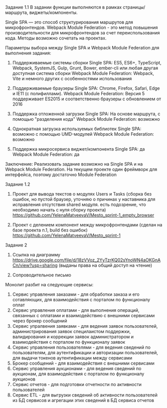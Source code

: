 Задание 1.1 
В задании функции выполняются в рамках страницы/маршрута, виджеты/компоненты.

Single SPA — это способ структурирования маршрутов для микрофронтендов. 
Webpack Module Federation - это метод повышения производительности для микрофронтендов за счет переиспользования кода.
Методы возможно сочетать на проектах.

Параметры выбора между Single SPA и Webpack Module Federation для выполнения задания:

1. Поддерживаемые системы сборки 
Single SPA: ES5, ES6+, TypeScript, Webpack, SystemJS, Gulp, Grunt, Bower, ember-cli или любая другая доступная система сборки Webpack Module Federation: Webpack, Vite и немного других с особенностями использования

2. Поддерживаемые браузеры Single SPA: Chrome, Firefox, Safari, Edge и IE11 (с полифиллами). 
Webpack Module Federation: Версия 5 поддерживает ES2015 и соответственно браузеры с обновлением от 2016

3. Поддержка отложенной загрузки 
Single SPA: На основе маршрута, с помощью "разделения кода" 
Webpack Module Federation: возможно

4. Однократная загрузка используемых библиотек 
Single SPA: возможно с помощью UMD-модулей 
Webpack Module Federation: возможно

5. Поддержка микросервиса виджет/компонента 
Single SPA: да Webpack 
Module Federation: да

Заключение: Реализовать задание возможно на Single SPA и на Webpack Module Federation. На текущем проекте один фреймворк для интерфейса, поэтому достаточно Module Federation

Задание 1.2

1. Проект для вывода текстов о модулях Users и Tasks 
(сборка без ошибок, но пустой браузер, уточняю о причинах у наставника для исправления отсутствия shared модуля.
есть подозрение, что необходимо начать с нуля сборку проекта)
https://github.com/YelenaMatveevaV/Mesto_sprint-1_empty_browser

2. Проект с делением компонент между микрофронтендами
(сделан на базе проекта п.1, build без ошибок)
https://github.com/YelenaMatveevaV/Mesto_sprint-1

Задание 2
1. Ссылка на диаграмму https://drive.google.com/file/d/18zVVoz_2YyTzrKQ02sYnoWN4aOKGnACn/view?usp=sharing
(выданы права на общий доступ на чтение)

2. Сопроводительное письмо

Монолит разбит на следующие сервисы:
1) Сервис управления заказами - для обработки заказа и его сотавляющих, для взаимодействия с порталом по функционалу оплат
2) Сервис управления оплатами - для выполнения операций, связанных с оплатами и взаимодействию с внешними сервисами через брокер сообщений
3) Сервис упралвения заявками - для ведения заявок пользователей, администрирования заявок специлаистом поддержки, валидирования и коррекции заявок администратором и взаимодействия с порталом по функционалу заявок
4) Сервис управления пользователями - для ведения сведений по пользователям, для аутентификации и авторизации пользователей, для выдачи токенов аутентификации между сервисами 
5) Брокер сообщений - для взаимодействия с внешними сервисами
6) Сервис управления аукционами - для ведения сведений по аукционам, для взаимодействия с порталом по функционалу аукционов
7) Сервис отчетов - для подготовки отчетности по активности пользователей
8) Сервис ETL - для выгрузки сведений об активности пользователей из БД сервисов и агрегации этих сведений в БД сервиса отчетов